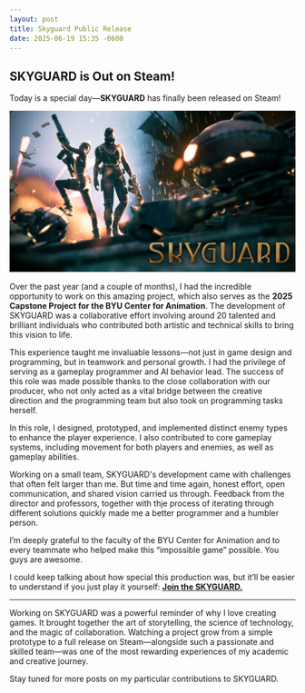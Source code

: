 ```yaml
---
layout: post
title: Skyguard Public Release
date: 2025-06-19 15:35 -0600
---
```

## SKYGUARD is Out on Steam!

Today is a special day—**SKYGUARD** has finally been released on Steam!

![Skyguard](../assets/img/skyguardrelease/Skyguard.jpg)

Over the past year (and a couple of months), I had the incredible opportunity to work on this amazing project, which also serves as the **2025 Capstone Project for the BYU Center for Animation**. The development of SKYGUARD was a collaborative effort involving around 20 talented and brilliant individuals who contributed both artistic and technical skills to bring this vision to life.

This experience taught me invaluable lessons—not just in game design and programming, but in teamwork and personal growth. I had the privilege of serving as a gameplay programmer and AI behavior lead. The success of this role was made possible thanks to the close collaboration with our producer, who not only acted as a vital bridge between the creative direction and the programming team but also took on programming tasks herself.

In this role, I designed, prototyped, and implemented distinct enemy types to enhance the player experience. I also contributed to core gameplay systems, including movement for both players and enemies, as well as gameplay abilities.

Working on a small team, SKYGUARD's development came with challenges that often felt larger than me. But time and time again, honest effort, open communication, and shared vision carried us through. Feedback from the director and professors, together with thje process of iterating through different solutions quickly made me a better programmer and a humbler person. 


I’m deeply grateful to the faculty of the BYU Center for Animation and to every teammate who helped make this “impossible game” possible. You guys are awesome.

I could keep talking about how special this production was, but it’ll be easier to understand if you just play it yourself: [**Join the SKYGUARD.**](https://store.steampowered.com/app/3173250/SKYGUARD/)

---

Working on SKYGUARD was a powerful reminder of why I love creating games. It brought together the art of storytelling, the science of technology, and the magic of collaboration. Watching a project grow from a simple prototype to a full release on Steam—alongside such a passionate and skilled team—was one of the most rewarding experiences of my academic and creative journey.

Stay tuned for more posts on my particular contributions to SKYGUARD.
